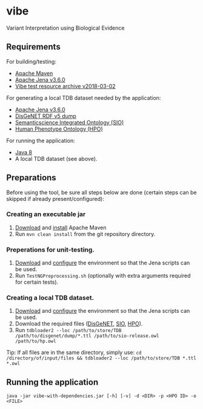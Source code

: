 # vibe
Variant Interpretation using Biological Evidence

## Requirements
For building/testing:

* [Apache Maven][maven_download]
* [Apache Jena v3.6.0][jena_download]
* [Vibe test resource archive v2018-03-02]([vibe_resource_files])

For generating a local TDB dataset needed by the application:

* [Apache Jena v3.6.0][jena_download]
* [DisGeNET RDF v5 dump][disgenet_rdf_v5_dump]
* [Semanticscience Integrated Ontology (SIO)][sio_owl]
* [Human Phenotype Ontology (HPO)][hpo_owl]

For running the application:

* [Java 8][java_download]
* A local TDB dataset (see above).

## Preparations
Before using the tool, be sure all steps below are done (certain steps can be skipped if already present/configured):

### Creating an executable jar

1. [Download][maven_download] and [install][maven_install] Apache Maven
2. Run `mvn clean install` from the git repository directory.

### Preperations for unit-testing.

1. [Download][jena_download] and [configure][jena_configure] the environment so that the Jena scripts can be used.
2. Run `TestNGPreprocessing.sh` (optionally with extra arguments required for certain tests).


### Creating a local TDB dataset.

1. [Download][jena_download] and [configure][jena_configure] the environment so that the Jena scripts can be used.
2. Download the required files ([DisGeNET][disgenet_rdf_v5_dump], [SIO][sio_owl], [HPO][hpo_owl]).
3. Run `tdbloader2 --loc /path/to/store/TDB /path/to/disgenet/dump/*.ttl /path/to/sio-release.owl /path/to/hp.owl`

Tip: If all files are in the same directory, simply use: `cd /directory/of/input/files && tdbloader2 --loc /path/to/store/TDB *.ttl *.owl`

## Running the application

`java -jar vibe-with-dependencies.jar [-h] [-v] -d <DIR> -p <HPO ID> -o <FILE>` 

[java_download]:https://www.java.com/download
[maven_download]:https://maven.apache.org/download.cgi
[maven_install]:https://maven.apache.org/install.html
[jena_download]:https://jena.apache.org/download/index.cgi
[jena_configure]:https://jena.apache.org/documentation/tdb/commands.html#scripts
[disgenet_rdf_v5_dump]:http://rdf.disgenet.org/download/v5.0.0/disgenetv5.0-rdf-v5.0.0-dump.tar.gz
[sio_owl]:http://semanticscience.org/ontology/sio.owl
[hpo_owl]:http://purl.obolibrary.org/obo/hp.owl
[vibe_resource_files]:https://molgenis26.target.rug.nl/downloads/vibe/